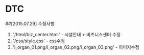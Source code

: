 # DTC

##[2015.07.29] 수정사항
1. '/html/biz_center.html' - 시설안내 > 비즈니스센터 수정
2. '/css/style.css' - css수정
3. 'i_organ_01.png/i_organ_02.png/i_organ_03.png' - 이미지수정

